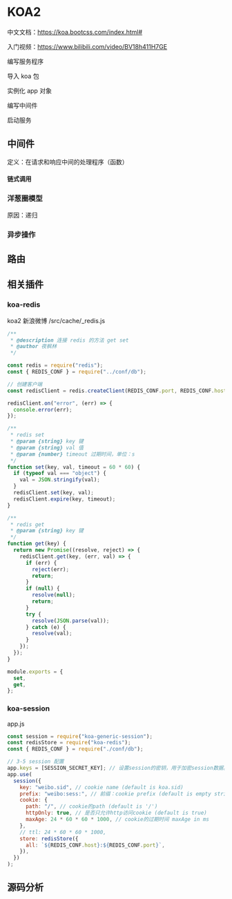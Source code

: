 # KOA2

中文文档：<https://koa.bootcss.com/index.html#>

入门视频：<https://www.bilibili.com/video/BV18h411H7GE>

编写服务程序

导入 koa 包

实例化 app 对象

编写中间件

启动服务

## 中间件

定义：在请求和响应中间的处理程序（函数）

#### 链式调用

### 洋葱圈模型

原因：递归

### 异步操作

## 路由

## 相关插件

### koa-redis

koa2 新浪微博 /src/cache/\_redis.js

```js
/**
 * @description 连接 redis 的方法 get set
 * @author 夜枫林
 */

const redis = require("redis");
const { REDIS_CONF } = require("../conf/db");

// 创建客户端
const redisClient = redis.createClient(REDIS_CONF.port, REDIS_CONF.host);

redisClient.on("error", (err) => {
  console.error(err);
});

/**
 * redis set
 * @param {string} key 键
 * @param {string} val 值
 * @param {number} timeout 过期时间，单位：s
 */
function set(key, val, timeout = 60 * 60) {
  if (typeof val === "object") {
    val = JSON.stringify(val);
  }
  redisClient.set(key, val);
  redisClient.expire(key, timeout);
}

/**
 * redis get
 * @param {string} key 键
 */
function get(key) {
  return new Promise((resolve, reject) => {
    redisClient.get(key, (err, val) => {
      if (err) {
        reject(err);
        return;
      }
      if (null) {
        resolve(null);
        return;
      }
      try {
        resolve(JSON.parse(val));
      } catch (e) {
        resolve(val);
      }
    });
  });
}

module.exports = {
  set,
  get,
};
```

### koa-session

app.js

```js
const session = require("koa-generic-session");
const redisStore = require("koa-redis");
const { REDIS_CONF } = require("./conf/db");

// 3-5 session 配置
app.keys = [SESSION_SECRET_KEY]; // 设置session的密钥，用于加密session数据。
app.use(
  session({
    key: "weibo.sid", // cookie name (default is koa.sid)
    prefix: "weibo:sess:", // 前缀：cookie prefix (default is empty string)
    cookie: {
      path: "/", // cookie的path (default is '/')
      httpOnly: true, // 是否只允许http访问cookie (default is true)
      maxAge: 24 * 60 * 60 * 1000, // cookie的过期时间 maxAge in ms
    },
    // ttl: 24 * 60 * 60 * 1000,
    store: redisStore({
      all: `${REDIS_CONF.host}:${REDIS_CONF.port}`,
    }),
  })
);
```

## 源码分析
